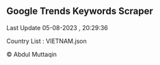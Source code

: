 

## Google Trends Keywords Scraper 
 
Last Update 05-08-2023 , 20:29:36

Country List :
VIETNAM.json



© Abdul Muttaqin 

